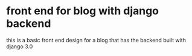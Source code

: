 # front end for blog with django backend

this is a basic front end design for a blog that has the backend built with django 3.0
